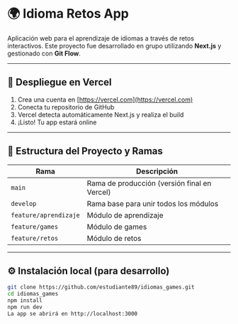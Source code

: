 # 🌍 Idioma Retos App

Aplicación web para el aprendizaje de idiomas a través de retos interactivos. Este proyecto fue desarrollado en grupo utilizando **Next.js** y gestionado con **Git Flow**.

---

## 🚀 Despliegue en Vercel

1. Crea una cuenta en [https://vercel.com](https://vercel.com)
2. Conecta tu repositorio de GitHub
3. Vercel detecta automáticamente Next.js y realiza el build
4. ¡Listo! Tu app estará online

---

## 🧩 Estructura del Proyecto y Ramas

| Rama | Descripción |
|------|-------------|
| `main` | Rama de producción (versión final en Vercel) |
| `develop` | Rama base para unir todos los módulos |
| `feature/aprendizaje` | Módulo de aprendizaje |
| `feature/games` | Módulo de games |
| `feature/retos` | Módulo de retos |

---

## ⚙️ Instalación local (para desarrollo)

```bash
git clone https://github.com/estudiante89/idiomas_games.git
cd idiomas_games
npm install
npm run dev
La app se abrirá en http://localhost:3000
